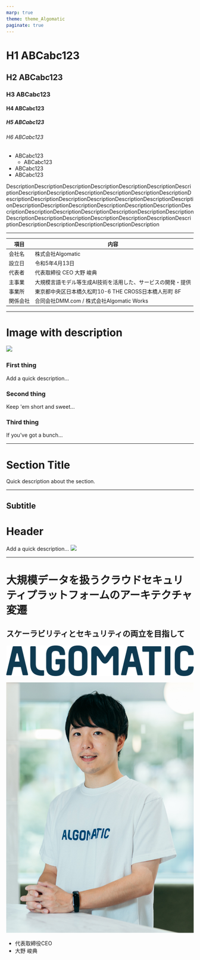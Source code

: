 ```yaml
---
marp: true
theme: theme_Algomatic
paginate: true
---
```


<!-- _header: 'タイポグラフィ' -->

# H1 ABCabc123
## H2 ABCabc123
### H3 ABCabc123
#### H4 ABCabc123
##### H5 ABCabc123
###### H6 ABCabc123

- ABCabc123
    - ABCabc123
- ABCabc123
- ABCabc123

DescriptionDescriptionDescriptionDescriptionDescriptionDescriptionDescriptionDescriptionDescriptionDescriptionDescriptionDescriptionDescriptionDescriptionDescriptionDescriptionDescriptionDescriptionDescriptionDescriptionDescriptionDescriptionDescriptionDescriptionDescriptionDescriptionDescriptionDescriptionDescriptionDescriptionDescriptionDescriptionDescriptionDescriptionDescriptionDescriptionDescriptionDescriptionDescriptionDescriptionDescriptionDescriptionDescriptionDescriptionDescription

---

<!-- _header: 'プロフィール' -->

| 項目 | 内容 |
|-|-|
| 会社名 | 株式会社Algomatic |
| 設立日 | 令和5年4月13日 |
| 代表者 | 代表取締役 CEO 大野 峻典 |
| 主事業 | 大規模言語モデル等生成AI技術を活用した、サービスの開発・提供 |
| 事業所 | 東京都中央区日本橋久松町10-6 THE CROSS日本橋人形町 8F |
| 関係会社 | 合同会社DMM.com / 株式会社Algomatic Works |

---

<!-- _header: '3カラムレイアウト' -->
<!-- _class: three-column -->

# Image with description

![](image.jpg)

### First thing
Add a quick description...

### Second thing
Keep 'em short and sweet...

### Third thing
If you've got a bunch...

---

<!-- _header: 'セクションタイトル' -->
<!-- _class: section-title -->

# Section Title
Quick description about the section.

---

<!-- _header: 'メインレイアウト' -->

## Subtitle
# Header
Add a quick description...
![](image.jpg)

---

<!-- _class: title-slide -->

# 大規模データを扱うクラウドセキュリティプラットフォームのアーキテクチャ変遷
## スケーラビリティとセキュリティの両立を目指して

![Algomaticロゴ](.images/logo_algomatic.svg)

![登壇者](.images/ono.png) 

- 代表取締役CEO  
- 大野 峻典

